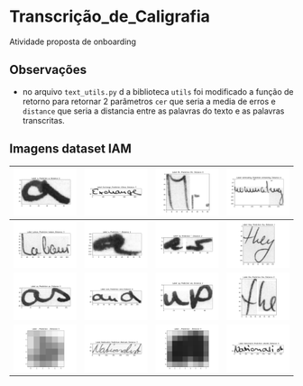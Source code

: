 # Transcrição_de_Caligrafia

Atividade proposta de onboarding

## Observações

- no arquivo `text_utils.py` d a biblioteca `utils` foi modificado a função de retorno para retornar 2 parâmetros `cer` que seria a media de erros e `distance` que seria a distancia entre as palavras do texto e as palavras transcritas.

## Imagens dataset IAM

| ![Imagem 1](./image_readme/a01-000u-04-02.png) | ![Imagem 2](./image_readme/a01-000u-06-05.png)  | ![Imagem 3](./image_readme/a01-000x-00-04.png)  | ![Imagem 4](./image_readme/a01-000x-00-07.png)  |
| ---------------------------------------------- | ----------------------------------------------- | ----------------------------------------------- | ----------------------------------------------- |
| ![Imagem 5](./image_readme/a01-000x-01-02.png) | ![Imagem 6](./image_readme/a01-003-00-08.png)   | ![Imagem 7](./image_readme/a01-003-03-05.png)   | ![Imagem 8](./image_readme/a01-003x-04-09.png)  |
| ![Imagem 9](./image_readme/a01-003u-04-02.png) | ![Imagem 10](./image_readme/a01-003u-08-06.png) | ![Imagem 11](./image_readme/a01-003u-10-06.png) | ![Imagem 12](./image_readme/a01-003x-06-01.png) |
| ![Imagem 13](./image_readme/a01-007-01-04.png) | ![Imagem 14](./image_readme/a01-007-05-06.png)  | ![Imagem 15](./image_readme/a01-007u-05-02.png) | ![Imagem 16](./image_readme/a01-007u-06-00.png) |
